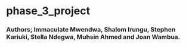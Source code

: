 # phase_3_project
### Authors; Immaculate Mwendwa, Shalom Irungu, Stephen Kariuki, Stella Ndegwa, Muhsin Ahmed and Joan Wambua.
